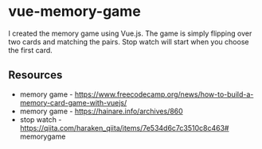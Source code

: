 # vue-memory-game
I created the memory game using Vue.js. The game is simply flipping over two cards and matching the pairs.
Stop watch will start when you choose the first card.

## Resources
* memory game - https://www.freecodecamp.org/news/how-to-build-a-memory-card-game-with-vuejs/ 
* memory game - https://hainare.info/archives/860
* stop watch - https://qiita.com/haraken_qiita/items/7e534d6c7c3510c8c463# memorygame
